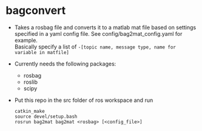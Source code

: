 # bagconvert

* Takes a rosbag file and converts it to a matlab mat file based on settings specified in a yaml config file.  See config/bag2mat_config.yaml for example.  
Basically specify a list of `-[topic name, message type, name for variable in matfile]`
* Currently needs the following packages:
  - rosbag
  - roslib
  - scipy

* Put this repo in the src folder of ros workspace and run 
  ```
  catkin_make
  source devel/setup.bash
  rosrun bag2mat bag2mat <rosbag> [<config_file>]
  ```
